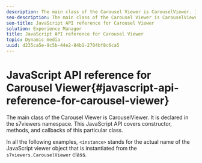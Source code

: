 ```yaml
---
description: The main class of the Carousel Viewer is CarouselViewer. It is declared in the s7viewers namespace. This JavaScript API covers constructor, methods, and callbacks of this particular class.
seo-description: The main class of the Carousel Viewer is CarouselViewer. It is declared in the s7viewers namespace. This JavaScript API covers constructor, methods, and callbacks of this particular class.
seo-title: JavaScript API reference for Carousel Viewer
solution: Experience Manager
title: JavaScript API reference for Carousel Viewer
topic: Dynamic media
uuid: d235ca5e-9c5b-44e2-84b1-2704bf8c6ca5
---
```


# JavaScript API reference for Carousel Viewer{#javascript-api-reference-for-carousel-viewer}

The main class of the Carousel Viewer is CarouselViewer. It is declared in the s7viewers namespace. This JavaScript API covers constructor, methods, and callbacks of this particular class.

In all the following examples, `<instance>` stands for the actual name of the JavaScript viewer object that is instantiated from the `s7viewers.CarouselViewer` class. 
